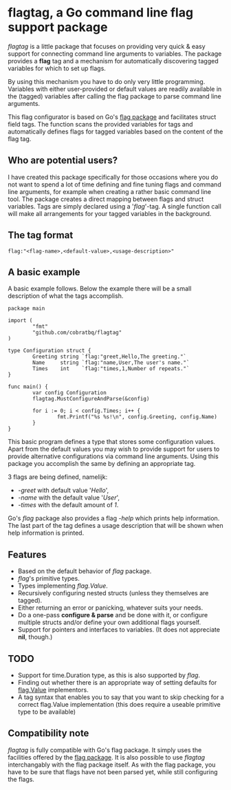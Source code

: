flagtag, a Go command line flag support package
===============================================

*flagtag* is a little package that focuses on providing very quick &amp; easy support for connecting command line arguments to variables. The package provides a **flag** tag and a mechanism for automatically discovering tagged variables for which to set up flags.

By using this mechanism you have to do only very little programming. Variables with either user-provided or default values are readily available in the \(tagged\) variables after calling the flag package to parse command line arguments.

This flag configurator is based on Go's [flag package](http://golang.org/pkg/flag/) and facilitates struct field tags. The function scans the provided variables for tags and automatically defines flags for tagged variables based on the content of the flag tag.

Who are potential users?
------------------------
I have created this package specifically for those occasions where you do not want to spend a lot of time defining and fine tuning flags and command line arguments, for example when creating a rather basic command line tool. The package creates a direct mapping between flags and struct variables. Tags are simply declared using a '*flag*'-tag. A single function call will make all arrangements for your tagged variables in the background.

The tag format
--------------

~~~
flag:"<flag-name>,<default-value>,<usage-description>"
~~~

A basic example
---------------
A basic example follows. Below the example there will be a small description of what the tags accomplish.

~~~
package main

import (
        "fmt"
        "github.com/cobratbq/flagtag"
)

type Configuration struct {
        Greeting string `flag:"greet,Hello,The greeting."`
        Name     string `flag:"name,User,The user's name."`
        Times    int    `flag:"times,1,Number of repeats."`
}

func main() {
        var config Configuration
        flagtag.MustConfigureAndParse(&config)

        for i := 0; i < config.Times; i++ {
                fmt.Printf("%s %s!\n", config.Greeting, config.Name)
        }
}
~~~

This basic program defines a type that stores some configuration values. Apart from the default values you may wish to provide support for users to provide alternative configurations via command line arguments. Using this package you accomplish the same by defining an appropriate tag.

3 flags are being defined, namelijk:

* *-greet* with default value '*Hello*',
* *-name* with the default value '*User*',
* *-times* with the default amount of *1*.

Go's *flag* package also provides a flag *-help* which prints help information. The last part of the tag defines a usage description that will be shown when help information is printed.

Features
--------

* Based on the default behavior of *flag* package.
* *flag*'s primitive types.
* Types implementing *flag.Value*.
* Recursively configuring nested structs (unless they themselves are tagged).
* Either returning an error or panicking, whatever suits your needs.
* Do a one-pass **configure &amp; parse** and be done with it, or configure multiple structs and/or define your own additional flags yourself.
* Support for pointers and interfaces to variables. (It does not appreciate **nil**, though.)

TODO
----

* Support for time.Duration type, as this is also supported by *flag*.
* Finding out whether there is an appropriate way of setting defaults for [flag.Value](http://golang.org/pkg/flag/#Value) implementors.
* A tag syntax that enables you to say that you want to skip checking for a correct flag.Value implementation (this does require a useable primitive type to be available)

Compatibility note
------------------

*flagtag* is fully compatible with Go's flag package. It simply uses the facilities offered by the [flag package](http://golang.org/pkg/flag/). It is also possible to use *flagtag* interchangably with the flag package itself. As with the flag package, you have to be sure that flags have not been parsed yet, while still configuring the flags.
